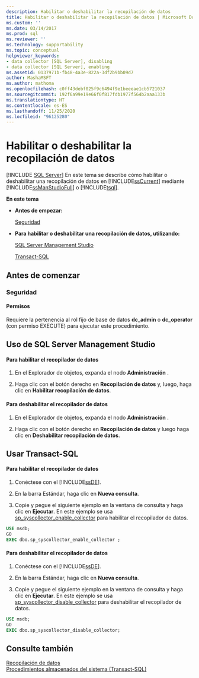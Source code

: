 ```yaml
---
description: Habilitar o deshabilitar la recopilación de datos
title: Habilitar o deshabilitar la recopilación de datos | Microsoft Docs
ms.custom: ''
ms.date: 03/14/2017
ms.prod: sql
ms.reviewer: ''
ms.technology: supportability
ms.topic: conceptual
helpviewer_keywords:
- data collector [SQL Server], disabling
- data collector [SQL Server], enabling
ms.assetid: 0137971b-fb48-4a3e-822a-3df2b9bb09d7
author: MashaMSFT
ms.author: mathoma
ms.openlocfilehash: c0ff43debf025f9c6494f9e1beeeae1cb5721037
ms.sourcegitcommit: 192f6a99e19e66f0f817fdb1977f564b2aaa133b
ms.translationtype: HT
ms.contentlocale: es-ES
ms.lasthandoff: 11/25/2020
ms.locfileid: "96125280"
---
```

# <a name="enable-or-disable-data-collection"></a>Habilitar o deshabilitar la recopilación de datos
 [!INCLUDE [SQL Server](../../includes/applies-to-version/sqlserver.md)]
  En este tema se describe cómo habilitar o deshabilitar una recopilación de datos en [!INCLUDE[ssCurrent](../../includes/sscurrent-md.md)] mediante [!INCLUDE[ssManStudioFull](../../includes/ssmanstudiofull-md.md)] o [!INCLUDE[tsql](../../includes/tsql-md.md)].  
  
 **En este tema**  
  
-   **Antes de empezar:**  
  
     [Seguridad](#Security)  
  
-   **Para habilitar o deshabilitar una recopilación de datos, utilizando:**  
  
     [SQL Server Management Studio](#SSMSProcedure)  
  
     [Transact-SQL](#TsqlProcedure)  
  
##  <a name="before-you-begin"></a><a name="BeforeYouBegin"></a> Antes de comenzar  
  
###  <a name="security"></a><a name="Security"></a> Seguridad  
  
####  <a name="permissions"></a><a name="Permissions"></a> Permisos  
 Requiere la pertenencia al rol fijo de base de datos **dc_admin** o **dc_operator** (con permiso EXECUTE) para ejecutar este procedimiento.  
  
##  <a name="using-sql-server-management-studio"></a><a name="SSMSProcedure"></a> Uso de SQL Server Management Studio  
  
#### <a name="to-enable-the-data-collector"></a>Para habilitar el recopilador de datos  
  
1.  En el Explorador de objetos, expanda el nodo **Administración** .  
  
2.  Haga clic con el botón derecho en **Recopilación de datos** y, luego, haga clic en **Habilitar recopilación de datos**.  

#### <a name="to-disable-the-data-collector"></a>Para deshabilitar el recopilador de datos  
  
1.  En el Explorador de objetos, expanda el nodo **Administración** .  
  
2.  Haga clic con el botón derecho en **Recopilación de datos** y luego haga clic en **Deshabilitar recopilación de datos**.  
  
##  <a name="using-transact-sql"></a><a name="TsqlProcedure"></a> Usar Transact-SQL  
  
#### <a name="to-enable-the-data-collector"></a>Para habilitar el recopilador de datos  
  
1.  Conéctese con el [!INCLUDE[ssDE](../../includes/ssde-md.md)].  
  
2.  En la barra Estándar, haga clic en **Nueva consulta**.  
  
3.  Copie y pegue el siguiente ejemplo en la ventana de consulta y haga clic en **Ejecutar**. En este ejemplo se usa [sp_syscollector_enable_collector](../../relational-databases/system-stored-procedures/sp-syscollector-enable-collector-transact-sql.md) para habilitar el recopilador de datos.  
  
```sql  
USE msdb;  
GO  
EXEC dbo.sp_syscollector_enable_collector ;  
```  
  
#### <a name="to-disable-the-data-collector"></a>Para deshabilitar el recopilador de datos  
  
1.  Conéctese con el [!INCLUDE[ssDE](../../includes/ssde-md.md)].  
  
2.  En la barra Estándar, haga clic en **Nueva consulta**.  
  
3.  Copie y pegue el siguiente ejemplo en la ventana de consulta y haga clic en **Ejecutar**. En este ejemplo se usa [sp_syscollector_disable_collector](../../relational-databases/system-stored-procedures/sp-syscollector-disable-collector-transact-sql.md) para deshabilitar el recopilador de datos.  
  
```sql  
USE msdb;  
GO  
EXEC dbo.sp_syscollector_disable_collector;  
```  
  
## <a name="see-also"></a>Consulte también  
 [Recopilación de datos](../../relational-databases/data-collection/data-collection.md)   
 [Procedimientos almacenados del sistema &#40;Transact-SQL&#41;](../../relational-databases/system-stored-procedures/system-stored-procedures-transact-sql.md)  
  
  
